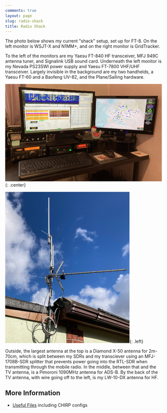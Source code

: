 ```yaml
---
comments: true
layout: page
slug: radio-shack
title: Radio Shack
---
```


The photo below shows my current "shack" setup, set up for FT-8. On the left monitor is WSJT-X and N1MM+, and on the right monitor is GridTracker.

To the left of the monitors are my Yaesu FT-840 HF transceiver, MFJ 949C antenna tuner, and Signalink USB sound card. Underneath the left monitor is my Nevada PS23SWI power supply and Yaesu FT-7800 VHF/UHF transceiver. Largely invisible in the background are my two handhelds, a Yaesu FT-60 and a Baofeng UV-82, and the Plane/Sailing hardware.

![Radio Shack Setup](/hardware/radioshack/shack.jpg){: .center}

![Antenna Setup](/hardware/radioshack/antennas.jpg){: .left}

Outside, the largest antenna at the top is a Diamond X-50 antenna for 2m-70cm, which is split between my SDRs and my transciever using an MFJ-1708B-SDR splitter that prevents power going into the RTL-SDR when transmitting through the mobile radio. In the middle, between that and the TV antenna, is a Pimoroni 1090MHz antenna for ADS-B. By the back of the TV antenna, with wire going off to the left, is my LW-10-DX antenna for HF.

<div class="clear"></div>

## More Information

* [Useful Files](/hardware/radioshack/useful-files/) including CHIRP configs